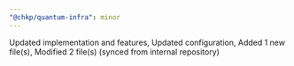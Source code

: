 ```yaml
---
"@chkp/quantum-infra": minor
---
```


Updated implementation and features, Updated configuration, Added 1 new file(s), Modified 2 file(s) (synced from internal repository)
